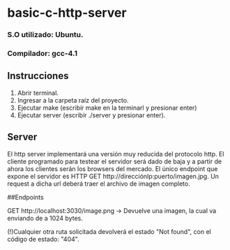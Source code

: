 # basic-c-http-server

### S.O utilizado: Ubuntu.

### Compilador: gcc-4.1

## Instrucciones

1. Abrir terminal.
2. Ingresar a la carpeta raíz del proyecto.
3. Ejecutar make (escribír make en la terminarl y presionar enter)
4. Ejecutar server (escribír ./server y presionar enter).

   

## Server

El http server implementará una versión muy reducida del protocolo http. El cliente programado para testear el servidor será dado de baja y a partir de ahora los clientes serán los browsers del mercado. El único endpoint que expone el servidor es  HTTP GET http://direcciónIp:puerto/imagen.jpg. Un request a dicha url deberá traer el archivo de imagen completo. 

##Endpoints

GET http://localhost:3030/image.png -> Devuelve una imagen, la cual va enviando de a 1024 bytes.


(!)Cualquier otra ruta solicitada devolverá el estado "Not found", con el código de estado: "404".



